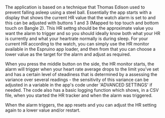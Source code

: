 The application is based on a technique that Thomas Edison used to prevent falling asleep using a steel ball. Essentially the app starts with a display that shows the current HR value that the watch alarm is set to and this can be adjusted with buttons 1 and 3 (Mapped to top touch and bottom touch on Bangle 2). This HR settng should be the approximate value you want the alarm to trigger and so you should ideally know both what your HR is currently and what your heartrate normally is during sleep. For your current HR according to the watch, you can simply use the HR monitor available in the Espruino app loader, and then from that you can choose a lower value as the target for the alarm and adjust as required.

When you press the middle button on the side, the HR monitor starts, the alarm will trigger when your heart rate average drops to the limit you’ve set and has a certain level of steadiness that is determined by a assessing the variance over several readings - the sensitivity of this variance can be adjusted in a variable in the app's code under 'ADVANCED SETTINGS' if needed. The code also has a basic logging function which shows, in a CSV file, when you started the HR tracker and when the alarm was triggered.

When the alarm triggers, the app resets and you can adjust the HR setting again to a lower value and/or restart.
